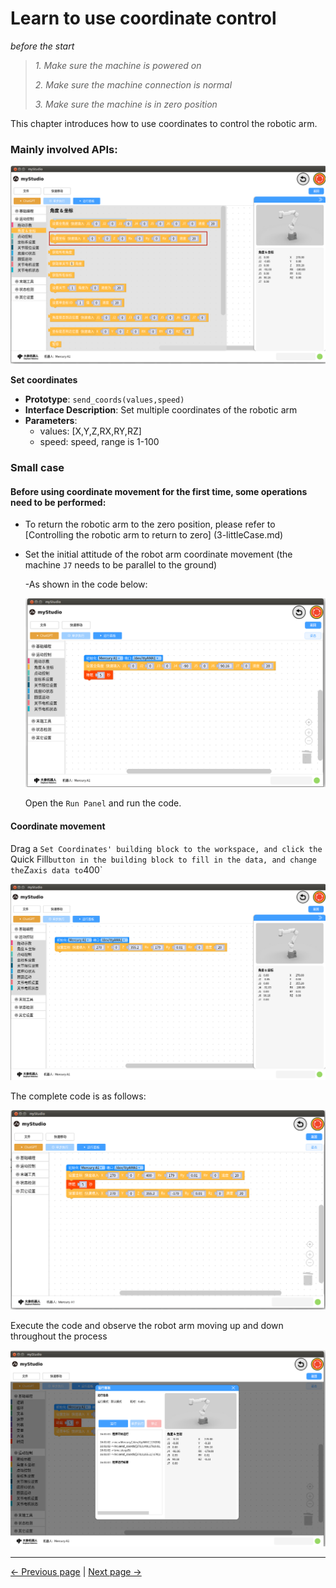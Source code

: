 # Learn to use coordinate control

_before the start_

> _1. Make sure the machine is powered on_
>
> _2. Make sure the machine connection is normal_
>
> _3. Make sure the machine is in zero position_

This chapter introduces how to use coordinates to control the robotic arm.

### Mainly involved APIs:

<img src="..\resources\1-blockly\images\useCoords\send_coords.png" style="zoom: 67%;" />

**Set coordinates**

- **Prototype**: `send_coords(values,speed)`
- **Interface Description**: Set multiple coordinates of the robotic arm
- **Parameters**:
  - values: [X,Y,Z,RX,RY,RZ]
  - speed: speed, range is 1-100

### Small case

#### Before using coordinate movement for the first time, some operations need to be performed:

- To return the robotic arm to the zero position, please refer to [Controlling the robotic arm to return to zero] (3-littleCase.md)

- Set the initial attitude of the robot arm coordinate movement (the machine `J7` needs to be parallel to the ground)

  -As shown in the code below:

     <img src="..\resources\1-blockly\images\useCoords\init_pos.png" />

  Open the `Run Panel` and run the code.

#### Coordinate movement

Drag a `Set Coordinates' building block to the workspace, and click the `Quick Fill`button in the building block to fill in the data, and change the`Z`axis data to`400`

<img src="..\resources\1-blockly\images\useCoords\auto_fill.png" style="zoom:67%;" />

The complete code is as follows:

<img src="..\resources\1-blockly\images\useCoords\full_code.png" style="zoom: 80%;" />

Execute the code and observe the robot arm moving up and down throughout the process

<img src="..\resources\1-blockly\images\useCoords\run_finish.png" style="zoom: 80%;" />

---

[← Previous page](./5-quickMove.md) | [Next page →](./7-chatGPT.md)
